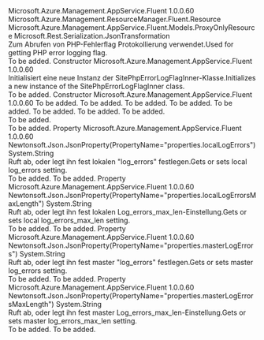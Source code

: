 <Type Name="SitePhpErrorLogFlagInner" FullName="Microsoft.Azure.Management.AppService.Fluent.Models.SitePhpErrorLogFlagInner">
  <TypeSignature Language="C#" Value="public class SitePhpErrorLogFlagInner : Microsoft.Azure.Management.AppService.Fluent.Models.ProxyOnlyResource" />
  <TypeSignature Language="ILAsm" Value=".class public auto ansi beforefieldinit SitePhpErrorLogFlagInner extends Microsoft.Azure.Management.AppService.Fluent.Models.ProxyOnlyResource" />
  <TypeSignature Language="DocId" Value="T:Microsoft.Azure.Management.AppService.Fluent.Models.SitePhpErrorLogFlagInner" />
  <TypeSignature Language="VB.NET" Value="Public Class SitePhpErrorLogFlagInner&#xA;Inherits ProxyOnlyResource" />
  <TypeSignature Language="F#" Value="type SitePhpErrorLogFlagInner = class&#xA;    inherit ProxyOnlyResource" />
  <AssemblyInfo>
    <AssemblyName>Microsoft.Azure.Management.AppService.Fluent</AssemblyName>
    <AssemblyVersion>1.0.0.60</AssemblyVersion>
  </AssemblyInfo>
  <Base>
    <BaseTypeName>Microsoft.Azure.Management.ResourceManager.Fluent.Resource</BaseTypeName>
    <BaseTypeName FrameworkAlternate="azure-dotnet">Microsoft.Azure.Management.AppService.Fluent.Models.ProxyOnlyResource</BaseTypeName>
  </Base>
  <Interfaces />
  <Attributes>
    <Attribute>
      <AttributeName>Microsoft.Rest.Serialization.JsonTransformation</AttributeName>
    </Attribute>
  </Attributes>
  <Docs>
    <summary>
            <span data-ttu-id="78d74-101">Zum Abrufen von PHP-Fehlerflag Protokollierung verwendet.</span><span class="sxs-lookup"><span data-stu-id="78d74-101">Used for getting PHP error logging flag.</span></span>
            </summary>
    <remarks>To be added.</remarks>
  </Docs>
  <Members>
    <Member MemberName=".ctor">
      <MemberSignature Language="C#" Value="public SitePhpErrorLogFlagInner ();" />
      <MemberSignature Language="ILAsm" Value=".method public hidebysig specialname rtspecialname instance void .ctor() cil managed" />
      <MemberSignature Language="DocId" Value="M:Microsoft.Azure.Management.AppService.Fluent.Models.SitePhpErrorLogFlagInner.#ctor" />
      <MemberSignature Language="VB.NET" Value="Public Sub New ()" />
      <MemberType>Constructor</MemberType>
      <AssemblyInfo>
        <AssemblyName>Microsoft.Azure.Management.AppService.Fluent</AssemblyName>
        <AssemblyVersion>1.0.0.60</AssemblyVersion>
      </AssemblyInfo>
      <Parameters />
      <Docs>
        <summary>
            <span data-ttu-id="78d74-102">Initialisiert eine neue Instanz der SitePhpErrorLogFlagInner-Klasse.</span><span class="sxs-lookup"><span data-stu-id="78d74-102">Initializes a new instance of the SitePhpErrorLogFlagInner class.</span></span>
            </summary>
        <remarks>To be added.</remarks>
      </Docs>
    </Member>
    <Member MemberName=".ctor">
      <MemberSignature Language="C#" Value="public SitePhpErrorLogFlagInner (string id = null, string name = null, string kind = null, string type = null, string localLogErrors = null, string masterLogErrors = null, string localLogErrorsMaxLength = null, string masterLogErrorsMaxLength = null);" />
      <MemberSignature Language="ILAsm" Value=".method public hidebysig specialname rtspecialname instance void .ctor(string id, string name, string kind, string type, string localLogErrors, string masterLogErrors, string localLogErrorsMaxLength, string masterLogErrorsMaxLength) cil managed" />
      <MemberSignature Language="DocId" Value="M:Microsoft.Azure.Management.AppService.Fluent.Models.SitePhpErrorLogFlagInner.#ctor(System.String,System.String,System.String,System.String,System.String,System.String,System.String,System.String)" />
      <MemberSignature Language="VB.NET" Value="Public Sub New (Optional id As String = null, Optional name As String = null, Optional kind As String = null, Optional type As String = null, Optional localLogErrors As String = null, Optional masterLogErrors As String = null, Optional localLogErrorsMaxLength As String = null, Optional masterLogErrorsMaxLength As String = null)" />
      <MemberSignature Language="F#" Value="new Microsoft.Azure.Management.AppService.Fluent.Models.SitePhpErrorLogFlagInner : string * string * string * string * string * string * string * string -&gt; Microsoft.Azure.Management.AppService.Fluent.Models.SitePhpErrorLogFlagInner" Usage="new Microsoft.Azure.Management.AppService.Fluent.Models.SitePhpErrorLogFlagInner (id, name, kind, type, localLogErrors, masterLogErrors, localLogErrorsMaxLength, masterLogErrorsMaxLength)" />
      <MemberType>Constructor</MemberType>
      <AssemblyInfo>
        <AssemblyName>Microsoft.Azure.Management.AppService.Fluent</AssemblyName>
        <AssemblyVersion>1.0.0.60</AssemblyVersion>
      </AssemblyInfo>
      <Parameters>
        <Parameter Name="id" Type="System.String" />
        <Parameter Name="name" Type="System.String" />
        <Parameter Name="kind" Type="System.String" />
        <Parameter Name="type" Type="System.String" />
        <Parameter Name="localLogErrors" Type="System.String" />
        <Parameter Name="masterLogErrors" Type="System.String" />
        <Parameter Name="localLogErrorsMaxLength" Type="System.String" />
        <Parameter Name="masterLogErrorsMaxLength" Type="System.String" />
      </Parameters>
      <Docs>
        <param name="id">To be added.</param>
        <param name="name">To be added.</param>
        <param name="kind">To be added.</param>
        <param name="type">To be added.</param>
        <param name="localLogErrors">To be added.</param>
        <param name="masterLogErrors">To be added.</param>
        <param name="localLogErrorsMaxLength">To be added.</param>
        <param name="masterLogErrorsMaxLength">To be added.</param>
        <summary>To be added.</summary>
        <remarks>To be added.</remarks>
      </Docs>
    </Member>
    <Member MemberName="LocalLogErrors">
      <MemberSignature Language="C#" Value="public string LocalLogErrors { get; set; }" />
      <MemberSignature Language="ILAsm" Value=".property instance string LocalLogErrors" />
      <MemberSignature Language="DocId" Value="P:Microsoft.Azure.Management.AppService.Fluent.Models.SitePhpErrorLogFlagInner.LocalLogErrors" />
      <MemberSignature Language="VB.NET" Value="Public Property LocalLogErrors As String" />
      <MemberSignature Language="F#" Value="member this.LocalLogErrors : string with get, set" Usage="Microsoft.Azure.Management.AppService.Fluent.Models.SitePhpErrorLogFlagInner.LocalLogErrors" />
      <MemberType>Property</MemberType>
      <AssemblyInfo>
        <AssemblyName>Microsoft.Azure.Management.AppService.Fluent</AssemblyName>
        <AssemblyVersion>1.0.0.60</AssemblyVersion>
      </AssemblyInfo>
      <Attributes>
        <Attribute>
          <AttributeName>Newtonsoft.Json.JsonProperty(PropertyName="properties.localLogErrors")</AttributeName>
        </Attribute>
      </Attributes>
      <ReturnValue>
        <ReturnType>System.String</ReturnType>
      </ReturnValue>
      <Docs>
        <summary>
            <span data-ttu-id="78d74-103">Ruft ab, oder legt ihn fest lokalen "log_errors" festlegen.</span><span class="sxs-lookup"><span data-stu-id="78d74-103">Gets or sets local log_errors setting.</span></span>
            </summary>
        <value>To be added.</value>
        <remarks>To be added.</remarks>
      </Docs>
    </Member>
    <Member MemberName="LocalLogErrorsMaxLength">
      <MemberSignature Language="C#" Value="public string LocalLogErrorsMaxLength { get; set; }" />
      <MemberSignature Language="ILAsm" Value=".property instance string LocalLogErrorsMaxLength" />
      <MemberSignature Language="DocId" Value="P:Microsoft.Azure.Management.AppService.Fluent.Models.SitePhpErrorLogFlagInner.LocalLogErrorsMaxLength" />
      <MemberSignature Language="VB.NET" Value="Public Property LocalLogErrorsMaxLength As String" />
      <MemberSignature Language="F#" Value="member this.LocalLogErrorsMaxLength : string with get, set" Usage="Microsoft.Azure.Management.AppService.Fluent.Models.SitePhpErrorLogFlagInner.LocalLogErrorsMaxLength" />
      <MemberType>Property</MemberType>
      <AssemblyInfo>
        <AssemblyName>Microsoft.Azure.Management.AppService.Fluent</AssemblyName>
        <AssemblyVersion>1.0.0.60</AssemblyVersion>
      </AssemblyInfo>
      <Attributes>
        <Attribute>
          <AttributeName>Newtonsoft.Json.JsonProperty(PropertyName="properties.localLogErrorsMaxLength")</AttributeName>
        </Attribute>
      </Attributes>
      <ReturnValue>
        <ReturnType>System.String</ReturnType>
      </ReturnValue>
      <Docs>
        <summary>
            <span data-ttu-id="78d74-104">Ruft ab, oder legt ihn fest lokalen Log_errors_max_len-Einstellung.</span><span class="sxs-lookup"><span data-stu-id="78d74-104">Gets or sets local log_errors_max_len setting.</span></span>
            </summary>
        <value>To be added.</value>
        <remarks>To be added.</remarks>
      </Docs>
    </Member>
    <Member MemberName="MasterLogErrors">
      <MemberSignature Language="C#" Value="public string MasterLogErrors { get; set; }" />
      <MemberSignature Language="ILAsm" Value=".property instance string MasterLogErrors" />
      <MemberSignature Language="DocId" Value="P:Microsoft.Azure.Management.AppService.Fluent.Models.SitePhpErrorLogFlagInner.MasterLogErrors" />
      <MemberSignature Language="VB.NET" Value="Public Property MasterLogErrors As String" />
      <MemberSignature Language="F#" Value="member this.MasterLogErrors : string with get, set" Usage="Microsoft.Azure.Management.AppService.Fluent.Models.SitePhpErrorLogFlagInner.MasterLogErrors" />
      <MemberType>Property</MemberType>
      <AssemblyInfo>
        <AssemblyName>Microsoft.Azure.Management.AppService.Fluent</AssemblyName>
        <AssemblyVersion>1.0.0.60</AssemblyVersion>
      </AssemblyInfo>
      <Attributes>
        <Attribute>
          <AttributeName>Newtonsoft.Json.JsonProperty(PropertyName="properties.masterLogErrors")</AttributeName>
        </Attribute>
      </Attributes>
      <ReturnValue>
        <ReturnType>System.String</ReturnType>
      </ReturnValue>
      <Docs>
        <summary>
            <span data-ttu-id="78d74-105">Ruft ab, oder legt ihn fest master "log_errors" festlegen.</span><span class="sxs-lookup"><span data-stu-id="78d74-105">Gets or sets master log_errors setting.</span></span>
            </summary>
        <value>To be added.</value>
        <remarks>To be added.</remarks>
      </Docs>
    </Member>
    <Member MemberName="MasterLogErrorsMaxLength">
      <MemberSignature Language="C#" Value="public string MasterLogErrorsMaxLength { get; set; }" />
      <MemberSignature Language="ILAsm" Value=".property instance string MasterLogErrorsMaxLength" />
      <MemberSignature Language="DocId" Value="P:Microsoft.Azure.Management.AppService.Fluent.Models.SitePhpErrorLogFlagInner.MasterLogErrorsMaxLength" />
      <MemberSignature Language="VB.NET" Value="Public Property MasterLogErrorsMaxLength As String" />
      <MemberSignature Language="F#" Value="member this.MasterLogErrorsMaxLength : string with get, set" Usage="Microsoft.Azure.Management.AppService.Fluent.Models.SitePhpErrorLogFlagInner.MasterLogErrorsMaxLength" />
      <MemberType>Property</MemberType>
      <AssemblyInfo>
        <AssemblyName>Microsoft.Azure.Management.AppService.Fluent</AssemblyName>
        <AssemblyVersion>1.0.0.60</AssemblyVersion>
      </AssemblyInfo>
      <Attributes>
        <Attribute>
          <AttributeName>Newtonsoft.Json.JsonProperty(PropertyName="properties.masterLogErrorsMaxLength")</AttributeName>
        </Attribute>
      </Attributes>
      <ReturnValue>
        <ReturnType>System.String</ReturnType>
      </ReturnValue>
      <Docs>
        <summary>
            <span data-ttu-id="78d74-106">Ruft ab, oder legt ihn fest master Log_errors_max_len-Einstellung.</span><span class="sxs-lookup"><span data-stu-id="78d74-106">Gets or sets master log_errors_max_len setting.</span></span>
            </summary>
        <value>To be added.</value>
        <remarks>To be added.</remarks>
      </Docs>
    </Member>
  </Members>
</Type>